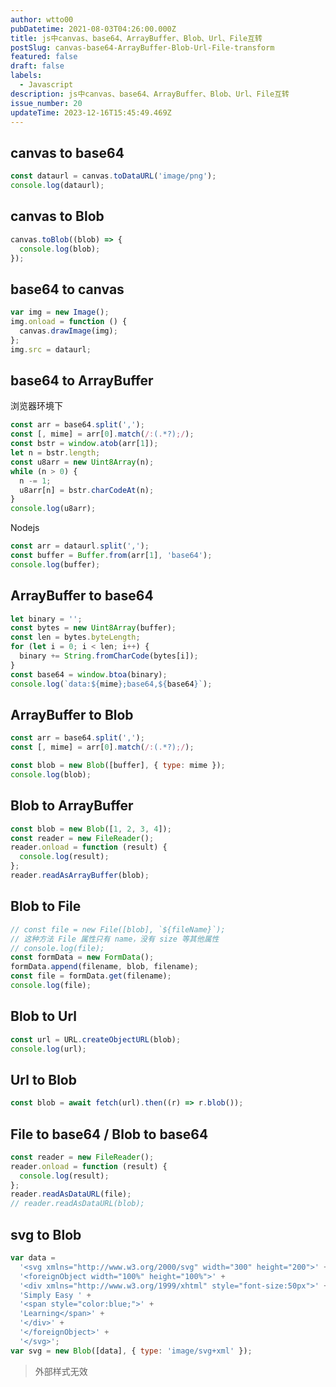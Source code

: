 ```yaml
---
author: wtto00
pubDatetime: 2021-08-03T04:26:00.000Z
title: js中canvas、base64、ArrayBuffer、Blob、Url、File互转
postSlug: canvas-base64-ArrayBuffer-Blob-Url-File-transform
featured: false
draft: false
labels:
  - Javascript
description: js中canvas、base64、ArrayBuffer、Blob、Url、File互转
issue_number: 20
updateTime: 2023-12-16T15:45:49.469Z
---
```


## canvas to base64

```javascript
const dataurl = canvas.toDataURL('image/png');
console.log(dataurl);
```

## canvas to Blob

```javascript
canvas.toBlob((blob) => {
  console.log(blob);
});
```

## base64 to canvas

```javascript
var img = new Image();
img.onload = function () {
  canvas.drawImage(img);
};
img.src = dataurl;
```

## base64 to ArrayBuffer

浏览器环境下

```javascript
const arr = base64.split(',');
const [, mime] = arr[0].match(/:(.*?);/);
const bstr = window.atob(arr[1]);
let n = bstr.length;
const u8arr = new Uint8Array(n);
while (n > 0) {
  n -= 1;
  u8arr[n] = bstr.charCodeAt(n);
}
console.log(u8arr);
```

Nodejs

```javascript
const arr = dataurl.split(',');
const buffer = Buffer.from(arr[1], 'base64');
console.log(buffer);
```

## ArrayBuffer to base64

```javascript
let binary = '';
const bytes = new Uint8Array(buffer);
const len = bytes.byteLength;
for (let i = 0; i < len; i++) {
  binary += String.fromCharCode(bytes[i]);
}
const base64 = window.btoa(binary);
console.log(`data:${mime};base64,${base64}`);
```

## ArrayBuffer to Blob

```javascript
const arr = base64.split(',');
const [, mime] = arr[0].match(/:(.*?);/);

const blob = new Blob([buffer], { type: mime });
console.log(blob);
```

## Blob to ArrayBuffer

```javascript
const blob = new Blob([1, 2, 3, 4]);
const reader = new FileReader();
reader.onload = function (result) {
  console.log(result);
};
reader.readAsArrayBuffer(blob);
```

## Blob to File

```javascript
// const file = new File([blob], `${fileName}`);
// 这种方法 File 属性只有 name，没有 size 等其他属性
// console.log(file);
const formData = new FormData();
formData.append(filename, blob, filename);
const file = formData.get(filename);
console.log(file);
```

## Blob to Url

```javascript
const url = URL.createObjectURL(blob);
console.log(url);
```

## Url to Blob

```javascript
const blob = await fetch(url).then((r) => r.blob());
```

## File to base64 / Blob to base64

```javascript
const reader = new FileReader();
reader.onload = function (result) {
  console.log(result);
};
reader.readAsDataURL(file);
// reader.readAsDataURL(blob);
```

## svg to Blob

```javascript
var data =
  '<svg xmlns="http://www.w3.org/2000/svg" width="300" height="200">' +
  '<foreignObject width="100%" height="100%">' +
  '<div xmlns="http://www.w3.org/1999/xhtml" style="font-size:50px">' +
  'Simply Easy ' +
  '<span style="color:blue;">' +
  'Learning</span>' +
  '</div>' +
  '</foreignObject>' +
  '</svg>';
var svg = new Blob([data], { type: 'image/svg+xml' });
```

> 外部样式无效
